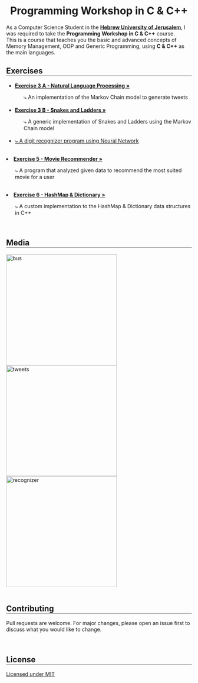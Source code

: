   <h1 align="center" style="border-bottom: none"><b>Programming Workshop in C & C++</b></h1>

  <p align="left">
    As a Computer Science Student in the <a href="https://new.huji.ac.il/"><b>Hebrew University of Jerusalem</b></a>, I was required to take the <b>Programming Workshop in C & C++</b> course.
    <br>
    This is a course that teaches you the basic and advanced concepts of Memory Management, OOP and Generic Programming, using <b>C & C++</b> as the main languages.


<div align="left">
  <h2 align="left" style="border-bottom: 1px solid gray">Exercises</h2>

  <ul align="left">
    <li><a href=""><b>Exercise 3 A - Natural Language Processing »</b></a></li>
    <ul><li style="list-style: none;">⤷ An implementation of the Markov Chain model to generate tweets</li></ul>
    <br>
    <li><a href="./Exercise 3 (B)"><b>Exercise 3 B - Snakes and Ladders »</b></a></li>
    <ul><li style="list-style: none;">⤷ A generic implementation of Snakes and Ladders using the Markov Chain model</li></ul>
    <br>
    <li><a href="https://github.com/Itamarepst/C-CPP/tree/main/%20Image%20Recognition><b>Exercise 4 - Image Recognition, Neural Network »</b></a></li>
    <ul><li style="list-style: none;">⤷ A digit recognizer program using Neural Network</li></ul>
    <br>
    <li><a href="./Exercise 5"><b>Exercise 5 - Movie Recommender »</b></a></li>
    <ul><li style="list-style: none;">⤷ A program that analyzed given data to recommend the most suited movie for a user</li></ul>
    <br>
    <li><a href="./Exercise 6"><b>Exercise 6 - HashMap & Dictionary »</b></a></li>
    <ul><li style="list-style: none;">⤷ A custom implementation to the HashMap & Dictionary data structures in C++</li></ul>
  </ul>
</div>

<br>

<div align="left">
  <h2 align="left" style="border-bottom: 1px solid gray">Media</h2>

  <div align="left">
    <a href="./Exercise 2"><img src="./Exercise 2/media/1.png" alt="bus" width="300px" /></a>
    <br>
    <a href="./Exercise 3 (A)"><img src="./Exercise 3 (A)/media/1.png" alt="tweets" width="300px" /></a>
    <br>
    <a href="./Exercise 4"><img src="./Exercise 5/media/1.png" alt="recognizer" width="300px" /></a>
  </div>
</div>

<br>

<div align="left">
  <h2 align="left" style="border-bottom: 1px solid gray">Contributing</h2>

  <p align="left">
    Pull requests are welcome. For major changes, please open an issue first to discuss what you would like to change.
  </p>
</div>

<br>

<div align="left">
  <h2 align="left" style="border-bottom: 1px solid gray">License</h2>

  <p align="left">
    <a href="https://choosealicense.com/licenses/mit/">Licensed under MIT</a>
  </p>
</div>
